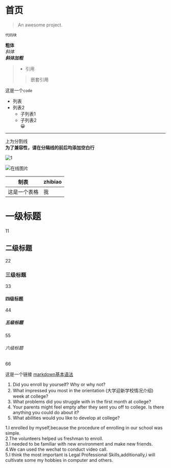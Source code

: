 # 首页

> An awesome project.  
```
代码块
```  
**粗体**  
*斜体*  
***斜体加粗***  
> - 引用  
>> 嵌套引用
>
这是一个`code`  
- 列表
- 列表2  
  - 子列表1
  - 子列表2  
😀  

---  

上为分割线  
**为了兼容性，请在分隔线的前后均添加空白行**  

![1](Images/1.jpeg "本地图片")  

![在线图片](https://pic.sucaibar.com/pic/201306/13/db1d26c115.jpg "在线图片")  

| 制表 | zhibiao |    
| --- | ---|  
| 这是一个表格 | 我|  

# 一级标题
11  
## 二级标题   
22  
### 三级标题
33
#### 四级标题
44  
##### 五级标题
55  
###### 六级标题
66

这是一个链接  [markdown基本语法](https://markdown.com.cn/basic-syntax/)  

1) Did you enroll by yourself? Why or why not?   
2) What impressed you most in the orientation (大学迎新学校情况介绍) week at college?   
3) What problems did you struggle with in the first month at 
     college?   
4) Your parents might feel empty after they sent you off to  college. Is there anything you could do about it?  
1) What abilities would you like to develop at college?  


1.I enrolled by myself,because the procedure of enrolling in our school was simple.  
2.The volunteers helped us freshman to enroll.  
3.I needed to be familiar with new environment and make new friends.  
4.We can used the wechat to conduct video call.  
5.I think the most important is Legal Professional Skills,additionally,i will cultivate some my hobbies in computer and others.  

